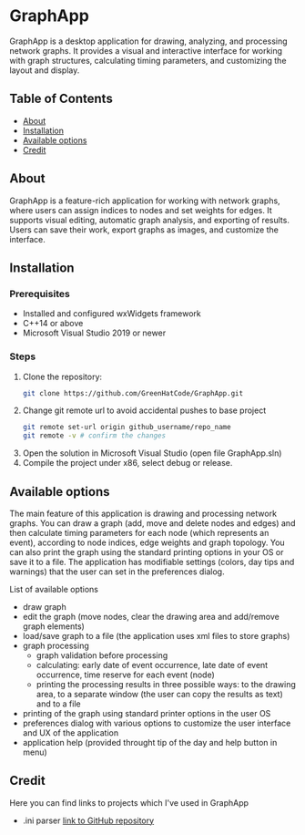 # GraphApp
GraphApp is a desktop application for drawing, analyzing, and processing network graphs. It provides a visual and interactive interface for working with graph structures, calculating timing parameters, and customizing the layout and display.

## Table of Contents

- [About](#about)
- [Installation](#installation)
- [Available options](#available-options)
- [Credit](#credit)

## About

GraphApp is a feature-rich application for working with network graphs, where users can assign indices to nodes and set weights for edges. It supports visual editing, automatic graph analysis, and exporting of results. Users can save their work, export graphs as images, and customize the interface.

## Installation

### Prerequisites

- Installed and configured wxWidgets framework
- C++14 or above
- Microsoft Visual Studio 2019 or newer

### Steps

1. Clone the repository:
    ```bash
    git clone https://github.com/GreenHatCode/GraphApp.git
    ```
2.  Change git remote url to avoid accidental pushes to base project
    ```bash
    git remote set-url origin github_username/repo_name
    git remote -v # confirm the changes
    ```
3. Open the solution in Microsoft Visual Studio (open file GraphApp.sln)
4. Compile the project under x86, select debug or release. 

## Available options
The main feature of this application is drawing and processing network graphs. You can draw a graph (add, move and delete nodes and edges) and then calculate timing parameters for each node (which represents an event), according to node indices, edge weights and graph topology. You can also print the graph using the standard printing options in your OS or save it to a file. The application has modifiable settings (colors, day tips and warnings) that the user can set in the preferences dialog.

List of available options
- draw graph
- edit the graph (move nodes, clear the drawing area and add/remove graph elements)
- load/save graph to a file (the application uses xml files to store graphs)
- graph processing
    - graph validation before processing
    - calculating: early date of event occurrence, late date of event occurrence, time reserve for each event (node)
    - printing the processing results in three possible ways: to the drawing area, to a separate window (the user can copy the results as text) and to a file
- printing of the graph using standard printer options in the user OS
- preferences dialog with various options to customize the user interface and UX of the application
- application help (provided throught tip of the day and help button in menu)


## Credit
Here you can find links to projects which I've used in GraphApp
- .ini parser [link to GitHub repository](https://github.com/metayeti/mINI/tree/master)


